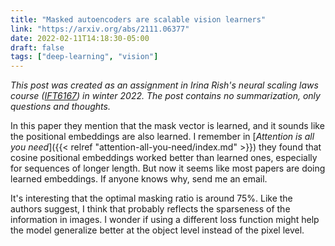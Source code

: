 ```yaml
---
title: "Masked autoencoders are scalable vision learners"
link: "https://arxiv.org/abs/2111.06377"
date: 2022-02-11T14:18:30-05:00
draft: false
tags: ["deep-learning", "vision"]
---
```


*This post was created as an assignment in Irina Rish's neural scaling laws course ([IFT6167](https://sites.google.com/view/nsl-course)) in winter 2022. The post contains no summarization, only questions and thoughts.*

In this paper they mention that the mask vector is learned, and it sounds like the positional embeddings are also learned. I remember in [*Attention is all you need*]({{< relref "attention-all-you-need/index.md" >}}) they found that cosine positional embeddings worked better than learned ones, especially for sequences of longer length. But now it seems like most papers are doing learned embeddings. If anyone knows why, send me an email.

It's interesting that the optimal masking ratio is around 75%. Like the authors suggest, I think that probably reflects the sparseness of the information in images. I wonder if using a different loss function might help the model generalize better at the object level instead of the pixel level.
